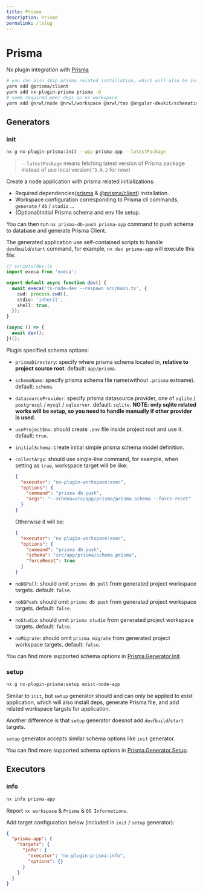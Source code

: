 ```yaml
---
title: Prisma
description: Prisma
permalink: /:slug
---
```


# Prisma

Nx plugin integration with [Prisma](https://www.prisma.io/)

```bash
# you can also skip prisma related installation, which will also be installed when executing generator:app
yarn add @prisma/client
yarn add nx-plugin-prisma prisma -D
# some required peer deps in nx workspace
yarn add @nrwl/node @nrwl/workspace @nrwl/tao @angular-devkit/schematics -D
```

## Generators

### init

```bash
nx g nx-plugin-prisma:init --app prisma-app --latestPackage
```

> `--latestPackage` means fetching latest version of Prisma package instead of use local version(`^3.0.2` for now)

Create a node application with prisma related initializations:

- Required dependencies([prisma](https://npmjs.com/package/prisma) & [@prisma/client](https://www.npmjs.com/package/@prisma/client)) installation.
- Workspace configuration corresponding to Prisma cli commands, `generate` / `db` / `studio` ...
- (Optional)Initial Prisma schema and env file setup.

You can then run `nx prisma-db-push prisma-app` command to push schema to database and generate Prisma Client.

The generated application use self-contained scripts to handle `dev`/`build`/`start` command, for example, `nx dev prisma-app` will execute this file:

```typescript
// scripts/dev.ts
import execa from 'execa';

export default async function dev() {
  await execa('ts-node-dev --respawn src/main.ts', {
    cwd: process.cwd(),
    stdio: 'inherit',
    shell: true,
  });
}

(async () => {
  await dev();
})();
```

Plugin specified schema options:

- `prismaDirectory`: specify where prisma schema located in, **relative to project source root**. default: `app/prisma`.
- `schemaName`: specify prisma schema file name(without `.prisma` extname). default: `schema`.
- `datasourceProvider`: specify prisma datasource.provider, one of `sqlite` / `postgresql` / `mysql` / `sqlserver`. default: `sqlite`. **NOTE: only sqlite related works will be setup, so you need to handle manually if other provider is used.**
- `useProjectEnv`: should create `.env` file inside project root and use it. default: `true`.
- `initialSchema`: create initial simple prisma schema model definition.
- `collectArgs`: should use single-line command, for example, when setting as `true`, workspace target will be like:

  ```json
  {
    "executor": "nx-plugin-workspace:exec",
    "options": {
      "command": "prisma db push",
      "args": "--schema=src/app/prisma/prisma.schema --force-reset"
    }
  }
  ```

  Otherwise it will be:

  ```json
  {
    "executor": "nx-plugin-workspace:exec",
    "options": {
      "command": "prisma db push",
      "schema": "src/app/prisma/schema.prisma",
      "forceReset": true
    }
  }
  ```

- `noDBPull`: should omit `prisma db pull` from generated project workspace targets. default: `false`.
- `noDBPush`: should omit `prisma db push` from generated project workspace targets. default: `false`.
- `noStudio`: should omit `prisma studio` from generated project workspace targets. default: `false`.
- `noMigrate`: should omit `prisma migrate` from generated project workspace targets. default: `false`.

You can find more supported schema options in [Prisma.Generator.Init](/packages/nx-plugin-prisma/src/generators/init/schema.json).

### setup

```bash
nx g nx-plugin-prisma:setup exist-node-app
```

Similar to `init`, but `setup` generator should and can only be applied to exist application, which will also install deps, generate Prisma file, and add related workspace targsts for application.

Another difference is that `setup` generator doesnot add `dev`/`build`/`start` targets.

`setup` generator accepts similar schema options like `init` generator.

You can find more supported schema options in [Prisma.Generator.Setup](/packages/nx-plugin-prisma/src/generators/setup/schema.json).

## Executors

### info

```bash
nx info prisma-app
```

Report `nx workspace` & `Prisma` & `OS Informations`.

Add target configuration below (included in `init` / `setup` generator):

```json
{
  "prisma-app": {
    "targets": {
      "info": {
        "executor": "nx-plugin-prisma:info",
        "options": {}
      }
    }
  }
}
```

